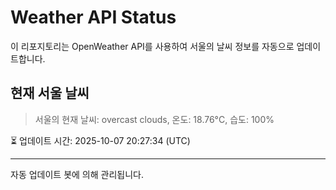 
# Weather API Status

이 리포지토리는 OpenWeather API를 사용하여 서울의 날씨 정보를 자동으로 업데이트합니다.

## 현재 서울 날씨
> 서울의 현재 날씨: overcast clouds, 온도: 18.76°C, 습도: 100%

⏳ 업데이트 시간: 2025-10-07 20:27:34 (UTC)

---
자동 업데이트 봇에 의해 관리됩니다.
